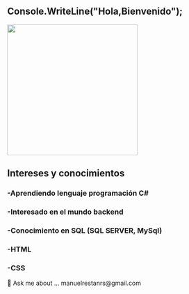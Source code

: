 ## Console.WriteLine("Hola,Bienvenido");
<img src="https://media1.giphy.com/media/v1.Y2lkPTc5MGI3NjExbndpb2c5eHJka2x4cHVxanFwbjZqNHpmZnl2dW4yanQyeWxtYXZ2cyZlcD12MV9pbnRlcm5hbF9naWZfYnlfaWQmY3Q9Zw/gEKz4VLX7fQlsl8SFE/giphy.gif" width="300px">

## Intereses y conocimientos
<h3>-Aprendiendo lenguaje programación C#</h3>
<h3>-Interesado en el mundo backend</h3>
<h3>-Conocimiento en SQL (SQL SERVER, MySql)</h3>
<h3>-HTML</h3>
<h3>-CSS</h3>
💬 Ask me about ... manuelrestanrs@gmail.com


<!--
**GMars7502/GMars7502** is a ✨ _special_ ✨ repository because its `README.md` (this file) appears on your GitHub profile.

Here are some ideas to get you started:

- 🔭 I’m currently working on ...
- 🌱 I’m currently learning ...
- 👯 I’m looking to collaborate on ...
- 🤔 I’m looking for help with ...
- 💬 Ask me about ...
- 📫 How to reach me: ...
- 😄 Pronouns: ...
- ⚡ Fun fact: ...
-->
